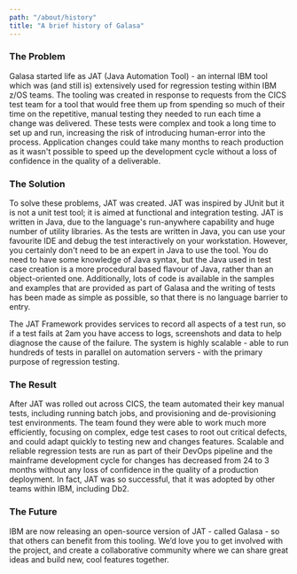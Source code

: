 ```yaml
---
path: "/about/history"
title: "A brief history of Galasa"
---
```

### The Problem 
Galasa started life as JAT (Java Automation Tool) - an internal IBM tool which was (and still is) extensively used for regression testing within IBM z/OS teams. The tooling was created in response to requests from the CICS test team for a tool that would free them up from spending so much of their time on the repetitive, manual testing they needed to run each time a change was delivered. These tests were complex and took a long time to set up and run, increasing the risk of introducing human-error into the process. Application changes could take many months to reach production as it wasn't possible to speed up the development cycle without a loss of confidence in the quality of a deliverable.

### The Solution
<p>To solve these problems, JAT was created. JAT was inspired by JUnit but it is not a unit test tool; it is aimed at functional and integration testing. JAT is written in Java, due to the language's run-anywhere capability and huge number of utility libraries. As the tests are written in Java, you can use your favourite IDE and debug the test interactively on your workstation. However, you certainly don't need to be an expert in Java to use the tool. You do need to have some knowledge of Java syntax, but the Java used in test case creation is a more procedural based flavour of Java, rather than an object-oriented one. Additionally, lots of code is available in the samples and examples that are provided as part of Galasa and the writing of tests has been made as simple as possible, so that there is no language barrier to entry.</p> 
<p>The JAT Framework provides services to record all aspects of a test run, so if a test fails at 2am you have access to logs, screenshots and data to help diagnose the cause of the failure. The system is highly scalable - able to run hundreds of tests in parallel on automation servers - with the primary purpose of regression testing.</p> 

### The Result
After JAT was rolled out across CICS, the team automated their key manual tests, including running batch jobs, and provisioning and de-provisioning test environments. The team found they were able to work much more efficiently, focusing on complex, edge test cases to root out critical defects, and could adapt quickly to testing new and changes features. Scalable and reliable regression tests are run as part of their DevOps pipeline and the mainframe development cycle for changes has decreased from 24 to 3 months without any loss of confidence in the quality of a production deployment. In fact, JAT was so successful, that it was adopted by other teams within IBM, including Db2.

### The Future
IBM are now releasing an open-source version of JAT - called Galasa - so that others can benefit from this tooling. We’d love you to get involved with the project, and create a collaborative community where we can share great ideas and build new, cool features together.

